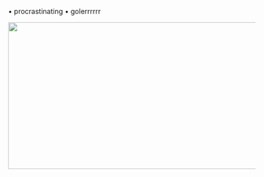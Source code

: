 • procrastinating
• golerrrrrr


<div align="center">
  <img src="https://tenor.com/bcNWf.gif" width="600" height="300"/>
</div>
